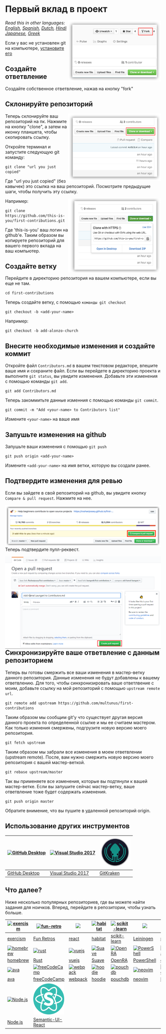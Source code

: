 # Первый вклад в проект

<img align="right" width="300" src="../assets/fork.png" alt="fork this repository" />

*Read this in other languages: [English](README.md), [Spanish](README.es.md), [Dutch](README.nl.md), [Hindi](README.hi.md) [Japanese](README.ja.md), [Greek](README.gr.md)*

Если у вас не установлен git на компьютере, [ установите его ]( https://help.github.com/articles/set-up-git/ )

## Создайте ответвление

Создайте собственное ответвление, нажав на кнопку "fork"

## Склонируйте репозиторий

<img align="right" width="300" src="../assets/clone.png" alt="clone this repository" />

Теперь склонируйте ваш репозиторий на пк. Нажмите на кнопку "clone", а затем на иконку планшета, чтобы скопировать ссылку.

Откройте терминал и запустите следующую git команду:

```
git clone "url you just copied"
```
Где "url you just copied" (без кавычек) это ссылка на ваш репозиторий. Посмотрите предыдущие шаги, чтобы получить эту ссылку.

<img align="right" width="300" src="../assets/copy-to-clipboard.png" alt="copy URL to clipboard" />

Например:
```
git clone https://github.com/this-is-you/first-contributions.git
```
Где 'this-is-you' ваш логин на github'e.  Таким образом вы копируете репозиторий для вашего первого вклада на ваш компьютер.

## Создайте ветку

Перейдите в директорию репозитория на вашем компьютере, если вы еще не там.

```
cd first-contributions
```
Теперь создайте ветку, с помощью `команды git checkout`

```
git checkout -b <add-your-name>
```

Например:
```
git checkout -b add-alonzo-church
```

## Внесите необходимые изменения и создайте коммит

Откройте файл `Contributors.md` в вашем текстовом редакторе, впешите ваше имя и сохраните файл. Если вы перейдете в директорию проекта и выполните `git status`, вы увидите изменения. Добавьте эти изменения с помощью команды `git add`.

```
git add Contributors.md
```

Теперь закоммитьте данные изменния с помощью команды `git commit`.
```
git commit -m "Add <your-name> to Contributors list"
```
Измените `<your-name>` на ваше имя

## Запушьте изменения на github

Запушьте ваши изменения с помощью `git push`
```
git push origin <add-your-name>
```
Измените `<add-your-name>` на имя ветки, которую вы создали ранее.

## Подтвердите изменения для ревью

Если вы зайдете в свой репозиторий на github, вы увидите кнопку `Compare & pull request`. Нажмите на нее.

<img style="float: right;" src="../assets/compare-and-pull.png" alt="create a pull request" />

Теперь подтвердите пулл-реквест.

<img style="float: right;" src="../assets/submit-pull.png" alt="submit pull request" />

## Синхронизируйте ваше ответвление с данным репозиторием

Теперь вы готовы смержить все ваши изменения в мастер-ветку данного репозитория. Данные изменения не будут добавлены к вашему ответвлению. Для того, чтобы синхронизировать ваше ответлвение с моим, добавьте ссылку на мой репозиторий с помощью `upstream remote url`.
```
git remote add upstream https://github.com/multunus/first-contributions
```
Таким образом мы сообщим git'у что существует другая версия данного проекта по определенной ссылке и мы ее считаем мастером. Как только измнения смержены, подгрузите новую версию моего репозитория.
```
git fetch upstream
```

Таким образом мы забрали все изменения в моем ответвлении (upstream remote). После, вам нужно смержить новую версию моего репозитория с вашей мастер-веткой.
```
git rebase upstream/master
```
Так вы применяете все изменения, которые вы подтянули к вашей мастер-ветке. Если вы запушите сейчас мастер-ветку, ваше ответвление тоже будет содержать изменения.
```
git push origin master
```
Обратите внимение, что вы пушите в удаленной репозиторий origin.

## Использование других инструментов

|<a href="github-desktop-tutorial.md"><img alt="GitHub Desktop" src="https://desktop.github.com/images/desktop-logo.png" width="100"></a>|<a href="github-windows-vs2017-tutorial.md"><img alt="Visual Studio 2017" src="https://www.microsoft.com/net/images/vslogo.png" width="100"></a>|<a href="gitkraken-tutorial.md"><img alt="GitKraken" src="/assets/gk-icon.png" width="100"></a>|
|---|---|---|
|[GitHub Desktop](../github-desktop-tutorial.md)|[Visual Studio 2017](../github-windows-vs2017-tutorial.md)|[GitKraken](../gitkraken-tutorial.md)|


## Что далее?

Ниже несколько популярных репозиториев, где вы можете найти задания для ноичков. Вперед, перейдите в репозитории, чтобы узнать больше.

|[![exercism](https://avatars2.githubusercontent.com/u/5624255?v=3&s=100)](https://github.com/exercism/exercism.io/issues?q=is%3Aopen+is%3Aissue+label%3A%22good+first+patch%22)|[![fun-retro](https://avatars3.githubusercontent.com/u/15913975?v=3&s=100)](https://github.com/funretro/distributed/issues?q=is%3Aopen+is%3Aissue+label%3Abeginner-friendly)|[<img width="100" src="https://cdn.worldvectorlogo.com/logos/react.svg">](https://github.com/facebook/react/issues?q=is%3Aopen+is%3Aissue+label%3A%22good+first+bug%22)|[![habitat](https://avatars1.githubusercontent.com/u/18171698?v=3&s=100)](https://github.com/habitat-sh/habitat/issues?q=is%3Aopen+is%3Aissue+label%3AEasy)|[![scikit-learn](https://avatars0.githubusercontent.com/u/365630?v=3&s=100)](https://github.com/scikit-learn/scikit-learn/issues?q=is%3Aopen+is%3Aissue+label%3AEasy)|[<img width="100" src="https://camo.githubusercontent.com/0f302c808c8457f6460913e33aed3478124612c2/687474703a2f2f6c65696e696e67656e2e6f72672f696d672f6c65696e696e67656e2e6a7067">](https://github.com/technomancy/leiningen/issues?q=is%3Aopen+is%3Aissue+label%3ANewbie)|[<img width="100" src="https://images.plot.ly/plotly-documentation/thumbnail/numpy-logo.jpg">](https://github.com/numpy/numpy/issues?q=is%3Aopen+is%3Aissue+label%3A%22Easy+Fix%22)|[![elasticsearch](https://avatars2.githubusercontent.com/u/6764390?v=3&s=100)](https://github.com/elastic/elasticsearch/issues?q=is%3Aopen+is%3Aissue+label%3A%22low+hanging+fruit%22)|
|---|---|---|---|---|---|---|---|
|[exercism](https://github.com/exercism/exercism.io/issues?q=is%3Aopen+is%3Aissue+label%3A%22good+first+patch%22)|[Fun Retros](https://github.com/funretro/distributed/issues?q=is%3Aopen+is%3Aissue+label%3Abeginner-friendly)|[react](https://github.com/facebook/react/issues?q=is%3Aopen+is%3Aissue+label%3A%22good+first+bug%22)|[habitat](https://github.com/habitat-sh/habitat/issues?q=is%3Aopen+is%3Aissue+label%3AEasy)|[scikit-learn](https://github.com/scikit-learn/scikit-learn/issues?q=is%3Aopen+is%3Aissue+label%3AEasy)|[Leiningen](https://github.com/technomancy/leiningen/issues?q=is%3Aopen+is%3Aissue+label%3ANewbie)|[numpy](https://github.com/numpy/numpy/issues?q=is%3Aopen+is%3Aissue+label%3A%22Easy+Fix%22)|[elasticsearch](https://github.com/elastic/elasticsearch/issues?q=is%3Aopen+is%3Aissue+label%3A%22low+hanging+fruit%22)|
|[![homebrew](https://avatars2.githubusercontent.com/u/1503512?v=3&s=100)](https://github.com/Homebrew/brew/issues?q=is%3Aopen+is%3Aissue+label%3A%22help+wanted%22)|[![rust](https://avatars1.githubusercontent.com/u/5430905?v=3&s=100)](https://github.com/rust-lang/rust/issues?q=is%3Aopen+is%3Aissue+label%3AE-easy)|[![vuejs](https://avatars1.githubusercontent.com/u/6128107?v=3&s=100)](https://github.com/vuejs/vue/issues?q=is%3Aopen+is%3Aissue+label%3A%22contribution+welcome%22)|[![Suave](https://avatars2.githubusercontent.com/u/5822862?v=3&s=100)](https://github.com/SuaveIO/suave/issues?q=is%3Aopen+is%3Aissue+label%3Ahardness-easy)|[![OpenRA](https://avatars3.githubusercontent.com/u/409046?v=3&s=100)](https://github.com/OpenRA/OpenRA/issues?q=is%3Aopen+is%3Aissue+label%3AEasy)|[![PowerShell](https://avatars0.githubusercontent.com/u/11524380?v=3&s=100)](https://github.com/powershell/powershell/issues?q=is%3Aopen+is%3Aissue+label%3AUp-for-Grabs)|[![coala](https://avatars2.githubusercontent.com/u/10620750?v=3&s=100)](https://github.com/coala/coala/issues?q=is%3Aopen+is%3Aissue+label%3Adifficulty%2Flow+label%3Adifficulty%2Fnewcomer)|[![moment](https://avatars2.githubusercontent.com/u/4129662?v=3&s=100)](https://github.com/moment/moment/issues?q=is%3Aopen+is%3Aissue+label%3AUp-For-Grabs)|
|[homebrew](https://github.com/Homebrew/brew/issues?q=is%3Aopen+is%3Aissue+label%3A%22help+wanted%22)|[Rust](https://github.com/rust-lang/rust/issues?q=is%3Aopen+is%3Aissue+label%3AE-easy)|[vuejs](https://github.com/vuejs/vue/issues?q=is%3Aopen+is%3Aissue+label%3A%22contribution+welcome%22)|[Suave](https://github.com/SuaveIO/suave/issues?q=is%3Aopen+is%3Aissue+label%3Ahardness-easy)|[OpenRA](https://github.com/OpenRA/OpenRA/issues?q=is%3Aopen+is%3Aissue+label%3AEasy)|[PowerShell](https://github.com/powershell/powershell/issues?q=is%3Aopen+is%3Aissue+label%3AUp-for-Grabs)|[coala](https://github.com/coala/coala/issues?q=is%3Aopen+is%3Aissue+label%3Adifficulty%2Flow+label%3Adifficulty%2Fnewcomer)|[moment](https://github.com/moment/moment/issues?q=is%3Aopen+is%3Aissue+label%3AUp-For-Grabs)|
|[![ava](https://avatars0.githubusercontent.com/u/8527916?v=3&s=100)](https://github.com/avajs/ava/issues?q=is%3Aopen+is%3Aissue+label%3A%22good+for+beginner%22)|[![freeCodeCamp](https://avatars0.githubusercontent.com/u/9892522?v=3&s=100)](https://github.com/freeCodeCamp/freeCodeCamp/issues?q=is%3Aopen+is%3Aissue+label%3Afirst-timers-only)|[![webpack](https://avatars3.githubusercontent.com/u/2105791?v=3&s=100)](https://github.com/webpack/webpack/issues?q=is%3Aopen+is%3Aissue+label%3A%22D1%3A+Easy+%28Contrib.+Difficulty%29%22)|[![hoodie](https://avatars1.githubusercontent.com/u/1888826?v=3&s=100)](https://github.com/hoodiehq/hoodie/issues?q=is%3Aopen+is%3Aissue+label%3Afirst-timers-only)|[![pouchdb](https://avatars3.githubusercontent.com/u/3406112?v=3&s=100)](https://github.com/pouchdb/pouchdb/issues?q=is%3Aopen+is%3Aissue+label%3A%22first+timers+only%22)|[![neovim](https://avatars0.githubusercontent.com/u/6471485?v=3&s=100)](https://github.com/neovim/neovim/issues?q=is%3Aopen+is%3Aissue+label%3Aentry-level)|[![babel](https://avatars2.githubusercontent.com/u/9637642?v=3&s=100)](https://github.com/babel/babel/issues?q=is%3Aopen+is%3Aissue+label%3Abeginner-friendly) |[<img width="100" src="https://github.com/adobe/brackets/blob/gh-pages/images/brackets_128.png?raw=true">](https://github.com/adobe/brackets/labels/Starter%20bug)|
|[ava](https://github.com/avajs/ava/issues?q=is%3Aopen+is%3Aissue+label%3A%22good+for+beginner%22)|[freeCodeCamp](https://github.com/freeCodeCamp/freeCodeCamp/issues?q=is%3Aopen+is%3Aissue+label%3Afirst-timers-only)|[webpack](https://github.com/webpack/webpack/issues?q=is%3Aopen+is%3Aissue+label%3A%22D1%3A+Easy+%28Contrib.+Difficulty%29%22)|[hoodie](https://github.com/hoodiehq/hoodie/issues?q=is%3Aopen+is%3Aissue+label%3Afirst-timers-only)|[pouchdb](https://github.com/pouchdb/pouchdb/issues?q=is%3Aopen+is%3Aissue+label%3A%22first+timers+only%22)|[neovim](https://github.com/neovim/neovim/issues?q=is%3Aopen+is%3Aissue+label%3Aentry-level)|[babel](https://github.com/babel/babel/issues?q=is%3Aopen+is%3Aissue+label%3Abeginner-friendly) |[brackets](https://github.com/adobe/brackets/labels/Starter%20bug)|
| [![Node.js](https://avatars1.githubusercontent.com/u/9950313?v=3&s=100)](https://github.com/nodejs/node/issues?q=is%3Aissue+is%3Aopen+label%3A%22good+first+contribution%22)|[<img width="100" src="https://github.com/Semantic-Org/Semantic-UI-React/raw/master/docs/app/logo.png">](https://github.com/Semantic-Org/Semantic-UI-React/issues?q=is%3Aissue+is%3Aopen+label%3A%22good+first+contribution%22)|
| [Node.js](https://github.com/nodejs/node/issues?q=is%3Aissue+is%3Aopen+label%3A%22good+first+contribution%22) |[Semantic-UI-React](https://github.com/Semantic-Org/Semantic-UI-React/issues?q=is%3Aissue+is%3Aopen+label%3A%22good+first+contribution%22) |

